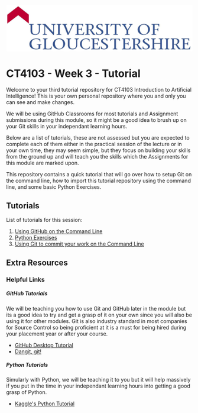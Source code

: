 ![UOG Logo](IMG-All/uoglogo.jpg)
# CT4103 - Week 3 - Tutorial
Welcome to your third tutorial repository for CT4103 Introduction to Artificial Intelligence! This is your own personal repository where you and only you can see and make changes.

We will be using GitHub Classrooms for most tutorials and Assignment submissions during this module, so it might be a good idea to brush up on your Git skills in your independant learning hours.

Below are a list of tutorials, these are not assessed but you are expected to complete each of them either in the practical session of the lecture or in your own time, they may seem simple, but they focus on building your skills from the ground up and will teach you the skills which the Assignments for this module are marked upon.

This repository contains a quick tutorial that will go over how to setup Git on the command line, how to import this tutorial repository using the command line, and some basic Python Exercises.

## Tutorials
List of tutorials for this session:

1. [Using GitHub on the Command Line](CT4103-Week-3-Tutorial-1-UsingGit.md)
2. [Python Exercises](CT4103-Week-3-Tutorial-2-PythonExercises.md)
3. [Using Git to commit your work on the Command Line](CT4103-Week-3-Tutorial-3-CommittingYourWork.md)

## Extra Resources
### Helpful Links

##### GitHub Tutorials
We will be teaching you how to use Git and GitHub later in the module but its a good idea to try and get a grasp of it on your own since you will also be using it for other modules. Git is also industry standard in most companies for Source Control so being proficient at it is a must for being hired during your placement year or after your course.

- [GitHub Desktop Tutorial](https://help.github.com/en/desktop/getting-started-with-github-desktop)
- [Dangit, git!](https://dangitgit.com/)

##### Python Tutorials
Simularly with Python, we will be teaching it to you but it will help massively if you put in the time in your independant learning hours into getting a good grasp of Python.

- [Kaggle's Python Tutorial](https://www.kaggle.com/learn/python)

